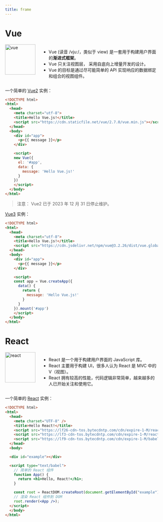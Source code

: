 ```yaml
---
title: frame
---
```


# Vue 

<div class="introduce">
  <a href="https://cn.vuejs.org" target="_blank"><img src="/vue.svg" alt="vue" width="100" height="100"></a>
  <ul>
    <li> Vue (读音 /vjuː/，类似于 view) 是一套用于构建用户界面的<strong>渐进式框架</strong>。</li>
    <li> Vue 只关注视图层， 采用自底向上增量开发的设计。</li>
    <li> Vue 的目标是通过尽可能简单的 API 实现响应的数据绑定和组合的视图组件。</li>
  </ul>
</div>

一个简单的 <a href="/frame/vue2">Vue2</a> 实例：

```html
<!DOCTYPE html>
<html>
  <head>
    <meta charset="utf-8">
    <title>Hello Vue.js!</title>
    <script src="https://cdn.staticfile.net/vue/2.7.0/vue.min.js"></script>
  </head>
  <body>
    <div id="app">
      <p>{{ message }}</p>
    </div>

    <script>
    new Vue({
      el: '#app',
      data: {
        message: 'Hello Vue.js!'
      }
    })
    </script>
  </body>
</html>
```

> 注意： Vue2 已于 2023 年 12 月 31 日停止维护。

<a href="/frame/vue3">Vue3</a> 实例：

```html
<!DOCTYPE html>
<html>
  <head>
    <meta charset="utf-8">
    <title>Hello Vue.js!</title>
    <script src="https://cdn.jsdelivr.net/npm/vue@3.2.26/dist/vue.global.prod.js"></script>
  </head>
  <body>
    <div id="app">
      <p>{{ message }}</p>
    </div>

    <script>
    const app = Vue.createApp({
      data() {
        return {
          message: 'Hello Vue.js!'
        }
      }
    }).mount('#app')
    </script>
  </body>
</html>
```

# React

<div class="introduce">
  <a href="https://zh-hans.react.dev" target="_blank"><img src="/react.png" alt="react" width="100" height="100"></a>
  <ul>
    <li> React 是一个用于构建用户界面的 JavaScript 库。</li>
    <li> React 主要用于构建 UI，很多人认为 React 是 MVC 中的 V（视图）。</li>
    <li> React 拥有较高的性能，代码逻辑非常简单，越来越多的人已开始关注和使用它。</li>
  </ul>
</div>

一个简单的 <a href="/frame/react">React</a> 实例：

```html
<!DOCTYPE html>
<html>
  <head>
    <meta charset="UTF-8" />
    <title>Hello React!</title>
    <script src="https://lf26-cdn-tos.bytecdntp.com/cdn/expire-1-M/react/18.2.0/umd/react.production.min.js" ></script>
    <script src="https://lf3-cdn-tos.bytecdntp.com/cdn/expire-1-M/react-dom/18.2.0/umd/react-dom.production.min.js"></script>
    <script src="https://lf9-cdn-tos.bytecdntp.com/cdn/expire-1-M/babel-standalone/6.26.0/babel.min.js" ></script>
  </head>
  <body>

  <div id="example"></div>

  <script type="text/babel">
    // 简单的 React 组件
    function App() {
      return <h1>Hello, React!</h1>;
    }

    const root = ReactDOM.createRoot(document.getElementById("example"));
    // 渲染 React 组件到 DOM
    root.render(<App />);
  </script>
  </body>
</html>
```

<style>
.introduce {
  display: flex;

  img {
    margin-right: 20px;
    border: 0 !important;
  }
}
</style>